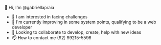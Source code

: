 👋 Hi, I'm @gabriellapraia
- 👀 I am interested in facing challenges
- 🌱 I'm currently improving in some system points, qualifying to be a web developer
- 💞️ Looking to collaborate to develop, create, help with new ideas
- 📫 How to contact me (92) 99215-5598

<!---
gabriellapraia/gabriellapraia is a ✨ special ✨ repository because its `README.md` (this file) appears on your GitHub profile.
You can click the Preview link to take a look at your changes.
--->
